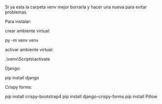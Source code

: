Si ya esta la carpeta venv mejor borrarla y hacer una nueva para evitar problemas

Para instalar:

crear ambiente virtual:

py -m venv venv

activar ambiente virtual:

.\venv\Scripts\activate

Django:

pip install django

Crispy forms:

pip install crispy-bootstrap4
pip install django-crispy-forms
pip install Pillow


